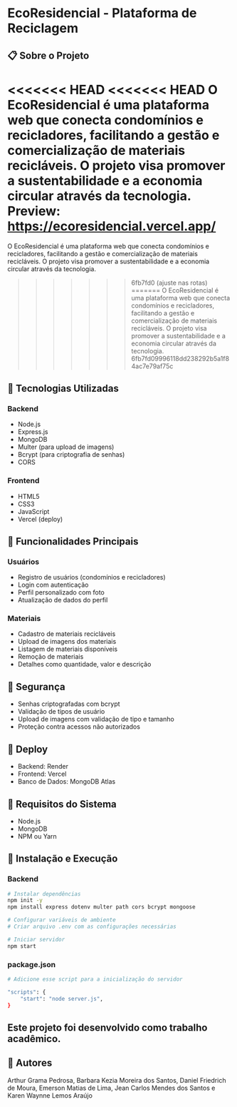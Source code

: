 # EcoResidencial - Plataforma de Reciclagem

## 📋 Sobre o Projeto
<<<<<<< HEAD
<<<<<<< HEAD
O EcoResidencial é uma plataforma web que conecta condomínios e recicladores, facilitando a gestão e comercialização de materiais recicláveis. O projeto visa promover a sustentabilidade e a economia circular através da tecnologia. <br>
Preview: https://ecoresidencial.vercel.app/
=======
O EcoResidencial é uma plataforma web que conecta condomínios e recicladores, facilitando a gestão e comercialização de materiais recicláveis. O projeto visa promover a sustentabilidade e a economia circular através da tecnologia.
>>>>>>> 6fb7fd0 (ajuste nas rotas)
=======
O EcoResidencial é uma plataforma web que conecta condomínios e recicladores, facilitando a gestão e comercialização de materiais recicláveis. O projeto visa promover a sustentabilidade e a economia circular através da tecnologia.
>>>>>>> 6fb7fd09996118dd238292b5a1f84ac7e79af75c

## 🚀 Tecnologias Utilizadas

### Backend
- Node.js
- Express.js
- MongoDB
- Multer (para upload de imagens)
- Bcrypt (para criptografia de senhas)
- CORS

### Frontend
- HTML5
- CSS3
- JavaScript
- Vercel (deploy)

## 🔧 Funcionalidades Principais

### Usuários
- Registro de usuários (condomínios e recicladores)
- Login com autenticação
- Perfil personalizado com foto
- Atualização de dados do perfil

### Materiais
- Cadastro de materiais recicláveis
- Upload de imagens dos materiais
- Listagem de materiais disponíveis
- Remoção de materiais
- Detalhes como quantidade, valor e descrição

## 🔐 Segurança
- Senhas criptografadas com bcrypt
- Validação de tipos de usuário
- Upload de imagens com validação de tipo e tamanho
- Proteção contra acessos não autorizados

## 🚀 Deploy
- Backend: Render
- Frontend: Vercel
- Banco de Dados: MongoDB Atlas

## 📝 Requisitos do Sistema
- Node.js
- MongoDB
- NPM ou Yarn

## 🔧 Instalação e Execução

### Backend
```bash
# Instalar dependências
npm init -y
npm install express dotenv multer path cors bcrypt mongoose

# Configurar variáveis de ambiente
# Criar arquivo .env com as configurações necessárias 

# Iniciar servidor
npm start
```

### package.json
```bash
# Adicione esse script para a inicialização do servidor 

"scripts": {
    "start": "node server.js",
}
```


## Este projeto foi desenvolvido como trabalho acadêmico.

## 👥 Autores
Arthur Grama Pedrosa, Barbara Kezia Moreira dos Santos, Daniel Friedrich de Moura, Emerson Matias de Lima, Jean Carlos Mendes dos Santos e Karen Waynne Lemos Araújo
